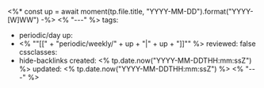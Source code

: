 <%* const up = await moment(tp.file.title, "YYYY-MM-DD").format("YYYY-[W]WW") -%>
<% "---" %>
tags:
  - periodic/day
up:
  - <% "\"[[" + "periodic/weekly/" + up + "|" + up + "]]\"" %>
reviewed: false
cssclasses:
  - hide-backlinks
created: <% tp.date.now("YYYY-MM-DDTHH:mm:ssZ") %>
updated: <% tp.date.now("YYYY-MM-DDTHH:mm:ssZ") %>
<% "---" %>
